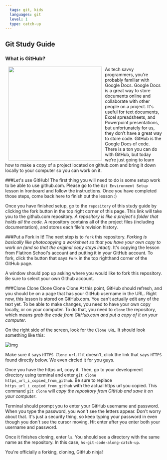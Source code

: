 ```yaml
---
  tags: git, kids 
  languages: git
  level: 1
  type: catch-up
---
```


## Git Study Guide

### What is GitHub?
<img src="https://s3.amazonaws.com/after-school-assets/ninja.jpg" width="300" align="left" hspace="10"> As tech savvy programmers, you're probably familiar with Google Docs. Google Docs is a great way to store documents online and collaborate with other people on a project. It's useful for text documents, Excel spreadsheets, and Powerpoint presentations, but unfortunately for us, they don’t have a great way to store code. GitHub is the Google Docs of code. There is a ton you can do with GitHub, but today we’re just going to learn how to make a copy of a project located on github.com and bring it down locally to your computer so you can work on it.

###Let's use GitHub!
The first thing you will need to do is some setup work to be able to use github.com. Please go to the `Git Environment Setup` lesson in Ironboard and follow the instructions. Once you have completed those steps, come back here to finish out the lesson :)

Once you have finished setup, go to the `repository` of this study guide by clicking the fork button in the top right corner of this page. This link will take you to the github.com repository. *A repository is like a project's folder that holds all the code.* A repository contains all of the project files (including documentation), and stores each file's revision history. 

###Put a Fork in It!
The next step is to `fork` this repository. *Forking is basically like photocopying a worksheet so that you have your own copy to work on (and so that the original copy stays intact).* It's copying the lesson from Flatiron School's account and putting it in your GitHub account. To fork, click the button that says `Fork` in the top righthand corner of the GitHub page.

A window should pop up asking where you would like to fork this repository. Be sure to select your own Github account.

###Clone Clone Clone Clone Clone
At this point, GitHub should refresh, and you should be on a page that has your GitHub username in the URL. Right now, this lesson is stored on GitHub.com. You can't actually edit any of the text yet. To be able to make changes, you need to have your own copy locally, or on your computer. To do that, you need to `clone` the repository, which means *grab the code from GitHub.com and put a copy of it on your computer*.

On the right side of the screen, look for the `Clone URL`. It should look something like this:

![img](https://s3.amazonaws.com/after-school-assets/github-https.png)

Make sure it says `HTTPS Clone url`. If it doesn't, click the link that says `HTTPS` found directly below. We even circled it for you guys.

Once you have the https url, copy it. Then, go to your development directory using terminal and enter `git clone https_url_i_copied_from_github`. Be sure to replace `https_url_i_copied_from_github` with the actual https url you copied. This command `git clone` will *copy the repository from GitHub and save it on your computer*. 

Terminal should prompt you to enter your GitHub username and password. When you type the password, you won't see the letters appear. Don't worry about that. It's just a security thing, so keep typing your password in even though you don't see the cursor moving. Hit enter after you enter both your username and password.

Once it finishes cloning, enter `ls`. You should see a directory with the same name as the repository. In this case, `hs-git-code-along-catch-up`.

You're officially a forking, cloning, GitHub ninja!

